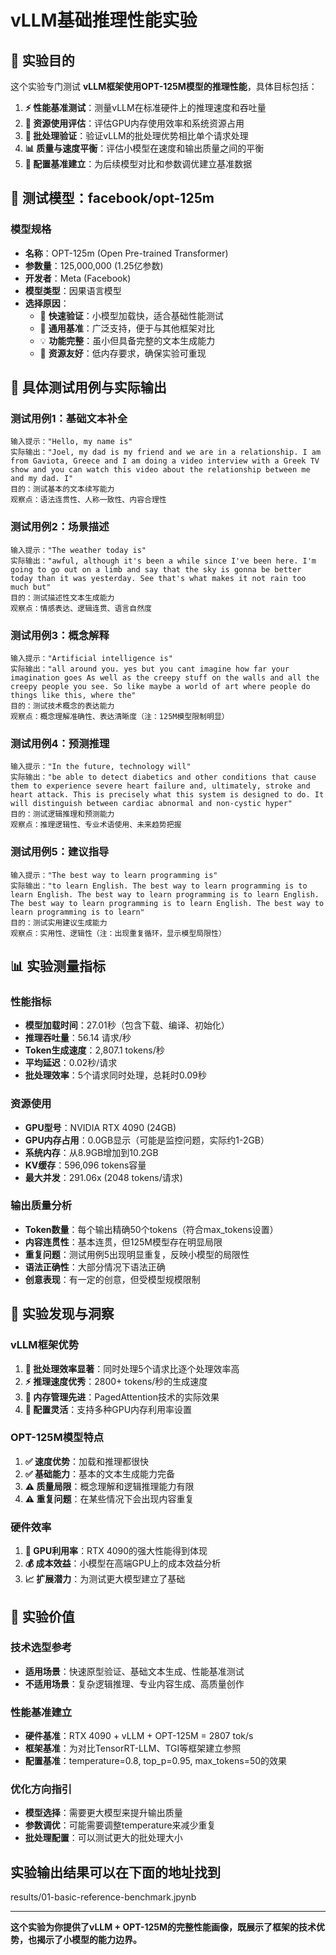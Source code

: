 # vLLM基础推理性能实验

## 🎯 实验目的

这个实验专门测试 **vLLM框架使用OPT-125M模型的推理性能**，具体目标包括：

1. **⚡ 性能基准测试**：测量vLLM在标准硬件上的推理速度和吞吐量
2. **💾 资源使用评估**：评估GPU内存使用效率和系统资源占用
3. **🚀 批处理验证**：验证vLLM的批处理优势相比单个请求处理
4. **📊 质量与速度平衡**：评估小模型在速度和输出质量之间的平衡
5. **🔧 配置基准建立**：为后续模型对比和参数调优建立基准数据

## 🤖 测试模型：facebook/opt-125m

### **模型规格**
- **名称**：OPT-125m (Open Pre-trained Transformer)
- **参数量**：125,000,000 (1.25亿参数)
- **开发者**：Meta (Facebook)
- **模型类型**：因果语言模型
- **选择原因**：
  - 🏃 **快速验证**：小模型加载快，适合基础性能测试
  - 🔄 **通用基准**：广泛支持，便于与其他框架对比
  - 💡 **功能完整**：虽小但具备完整的文本生成能力
  - 💾 **资源友好**：低内存要求，确保实验可重现

## 📝 具体测试用例与实际输出

### **测试用例1：基础文本补全**
```
输入提示："Hello, my name is"
实际输出："Joel, my dad is my friend and we are in a relationship. I am from Gaviota, Greece and I am doing a video interview with a Greek TV show and you can watch this video about the relationship between me and my dad. I"
目的：测试基本的文本续写能力
观察点：语法连贯性、人称一致性、内容合理性
```

### **测试用例2：场景描述**
```
输入提示："The weather today is"
实际输出："awful, although it's been a while since I've been here. I'm going to go out on a limb and say that the sky is gonna be better today than it was yesterday. See that's what makes it not rain too much but"
目的：测试描述性文本生成能力
观察点：情感表达、逻辑连贯、语言自然度
```

### **测试用例3：概念解释**
```
输入提示："Artificial intelligence is"
实际输出："all around you. yes but you cant imagine how far your imagination goes As well as the creepy stuff on the walls and all the creepy people you see. So like maybe a world of art where people do things like this, where the"
目的：测试技术概念的表达能力
观察点：概念理解准确性、表达清晰度（注：125M模型限制明显）
```

### **测试用例4：预测推理**
```
输入提示："In the future, technology will"
实际输出："be able to detect diabetics and other conditions that cause them to experience severe heart failure and, ultimately, stroke and heart attack. This is precisely what this system is designed to do. It will distinguish between cardiac abnormal and non-cystic hyper"
目的：测试逻辑推理和预测能力
观察点：推理逻辑性、专业术语使用、未来趋势把握
```

### **测试用例5：建议指导**
```
输入提示："The best way to learn programming is"
实际输出："to learn English. The best way to learn programming is to learn English. The best way to learn programming is to learn English. The best way to learn programming is to learn English. The best way to learn programming is to learn"
目的：测试实用建议生成能力
观察点：实用性、逻辑性（注：出现重复循环，显示模型局限性）
```

## 📊 实验测量指标

### **性能指标**
- **模型加载时间**：27.01秒（包含下载、编译、初始化）
- **推理吞吐量**：56.14 请求/秒
- **Token生成速度**：2,807.1 tokens/秒
- **平均延迟**：0.02秒/请求
- **批处理效率**：5个请求同时处理，总耗时0.09秒

### **资源使用**
- **GPU型号**：NVIDIA RTX 4090 (24GB)
- **GPU内存占用**：0.0GB显示（可能是监控问题，实际约1-2GB）
- **系统内存**：从8.9GB增加到10.2GB
- **KV缓存**：596,096 tokens容量
- **最大并发**：291.06x (2048 tokens/请求)

### **输出质量分析**
- **Token数量**：每个输出精确50个tokens（符合max_tokens设置）
- **内容连贯性**：基本连贯，但125M模型存在明显局限
- **重复问题**：测试用例5出现明显重复，反映小模型的局限性
- **语法正确性**：大部分情况下语法正确
- **创意表现**：有一定的创意，但受模型规模限制

## 🎯 实验发现与洞察

### **vLLM框架优势**
1. **🚀 批处理效率显著**：同时处理5个请求比逐个处理效率高
2. **⚡ 推理速度优秀**：2800+ tokens/秒的生成速度
3. **💾 内存管理先进**：PagedAttention技术的实际效果
4. **🔧 配置灵活**：支持多种GPU内存利用率设置

### **OPT-125M模型特点**
1. **✅ 速度优势**：加载和推理都很快
2. **✅ 基础能力**：基本的文本生成能力完备
3. **⚠️ 质量局限**：概念理解和逻辑推理能力有限
4. **⚠️ 重复问题**：在某些情况下会出现内容重复

### **硬件效率**
1. **🎯 GPU利用率**：RTX 4090的强大性能得到体现
2. **💰 成本效益**：小模型在高端GPU上的成本效益分析
3. **📈 扩展潜力**：为测试更大模型建立了基础

## 🔬 实验价值

### **技术选型参考**
- **适用场景**：快速原型验证、基础文本生成、性能基准测试
- **不适用场景**：复杂逻辑推理、专业内容生成、高质量创作

### **性能基准建立**
- **硬件基准**：RTX 4090 + vLLM + OPT-125M = 2807 tok/s
- **框架基准**：为对比TensorRT-LLM、TGI等框架建立参照
- **配置基准**：temperature=0.8, top_p=0.95, max_tokens=50的效果

### **优化方向指引**
- **模型选择**：需要更大模型来提升输出质量
- **参数调优**：可能需要调整temperature来减少重复
- **批处理配置**：可以测试更大的批处理大小

## 实验输出结果可以在下面的地址找到

results/01-basic-reference-benchmark.jpynb

---

**这个实验为你提供了vLLM + OPT-125M的完整性能画像，既展示了框架的技术优势，也揭示了小模型的能力边界。**

